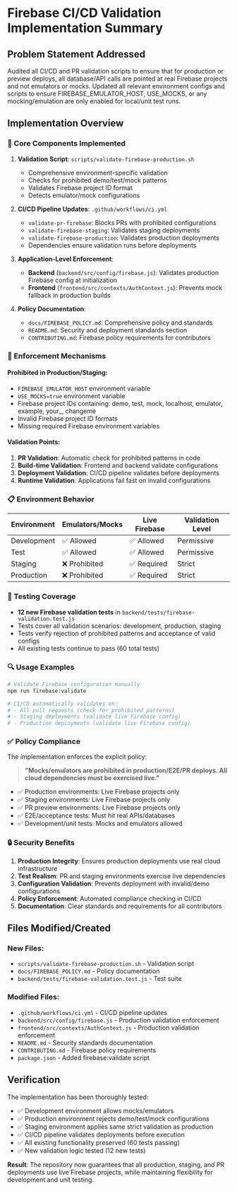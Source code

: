 # Firebase CI/CD Validation Implementation Summary

## Problem Statement Addressed

Audited all CI/CD and PR validation scripts to ensure that for production or preview deploys, all database/API calls are pointed at real Firebase projects and not emulators or mocks. Updated all relevant environment configs and scripts to ensure FIREBASE_EMULATOR_HOST, USE_MOCKS, or any mocking/emulation are only enabled for local/unit test runs.

## Implementation Overview

### 🔧 Core Components Implemented

1. **Validation Script**: `scripts/validate-firebase-production.sh`
   - Comprehensive environment-specific validation
   - Checks for prohibited demo/test/mock patterns
   - Validates Firebase project ID format
   - Detects emulator/mock configurations

2. **CI/CD Pipeline Updates**: `.github/workflows/ci.yml`
   - `validate-pr-firebase`: Blocks PRs with prohibited configurations
   - `validate-firebase-staging`: Validates staging deployments
   - `validate-firebase-production`: Validates production deployments
   - Dependencies ensure validation runs before deployments

3. **Application-Level Enforcement**:
   - **Backend** (`backend/src/config/firebase.js`): Validates production Firebase config at initialization
   - **Frontend** (`frontend/src/contexts/AuthContext.js`): Prevents mock fallback in production builds

4. **Policy Documentation**:
   - `docs/FIREBASE_POLICY.md`: Comprehensive policy and standards
   - `README.md`: Security and deployment standards section
   - `CONTRIBUTING.md`: Firebase policy requirements for contributors

### 🚨 Enforcement Mechanisms

#### Prohibited in Production/Staging:
- `FIREBASE_EMULATOR_HOST` environment variable
- `USE_MOCKS=true` environment variable
- Firebase project IDs containing: demo, test, mock, localhost, emulator, example, your_, changeme
- Invalid Firebase project ID formats
- Missing required Firebase environment variables

#### Validation Points:
1. **PR Validation**: Automatic check for prohibited patterns in code
2. **Build-time Validation**: Frontend and backend validate configurations
3. **Deployment Validation**: CI/CD pipeline validates before deployments
4. **Runtime Validation**: Applications fail fast on invalid configurations

### 📋 Environment Behavior

| Environment | Emulators/Mocks | Live Firebase | Validation Level |
|-------------|-----------------|---------------|------------------|
| Development | ✅ Allowed | ✅ Allowed | Permissive |
| Test | ✅ Allowed | ✅ Allowed | Permissive |
| Staging | ❌ Prohibited | ✅ Required | Strict |
| Production | ❌ Prohibited | ✅ Required | Strict |

### 🧪 Testing Coverage

- **12 new Firebase validation tests** in `backend/tests/firebase-validation.test.js`
- Tests cover all validation scenarios: development, production, staging
- Tests verify rejection of prohibited patterns and acceptance of valid configs
- All existing tests continue to pass (60 total tests)

### 🔍 Usage Examples

```bash
# Validate Firebase configuration manually
npm run firebase:validate

# CI/CD automatically validates on:
# - All pull requests (check for prohibited patterns)
# - Staging deployments (validate live Firebase config)
# - Production deployments (validate live Firebase config)
```

### ✅ Policy Compliance

The implementation enforces the explicit policy:

> **"Mocks/emulators are prohibited in production/E2E/PR deploys. All cloud dependencies must be exercised live."**

- ✅ Production environments: Live Firebase projects only
- ✅ Staging environments: Live Firebase projects only  
- ✅ PR preview environments: Live Firebase projects only
- ✅ E2E/acceptance tests: Must hit real APIs/databases
- ✅ Development/unit tests: Mocks and emulators allowed

### 🔒 Security Benefits

1. **Production Integrity**: Ensures production deployments use real cloud infrastructure
2. **Test Realism**: PR and staging environments exercise live dependencies
3. **Configuration Validation**: Prevents deployment with invalid/demo configurations
4. **Policy Enforcement**: Automated compliance checking in CI/CD
5. **Documentation**: Clear standards and requirements for all contributors

## Files Modified/Created

### New Files:
- `scripts/validate-firebase-production.sh` - Validation script
- `docs/FIREBASE_POLICY.md` - Policy documentation
- `backend/tests/firebase-validation.test.js` - Test suite

### Modified Files:
- `.github/workflows/ci.yml` - CI/CD pipeline updates
- `backend/src/config/firebase.js` - Production validation enforcement
- `frontend/src/contexts/AuthContext.js` - Production validation enforcement
- `README.md` - Security standards documentation
- `CONTRIBUTING.md` - Firebase policy requirements
- `package.json` - Added firebase:validate script

## Verification

The implementation has been thoroughly tested:

- ✅ Development environment allows mocks/emulators
- ✅ Production environment rejects demo/test/mock configurations
- ✅ Staging environment applies same strict validation as production
- ✅ CI/CD pipeline validates deployments before execution
- ✅ All existing functionality preserved (60 tests passing)
- ✅ New validation logic tested (12 new tests)

**Result**: The repository now guarantees that all production, staging, and PR deployments use live Firebase projects, while maintaining flexibility for development and unit testing.